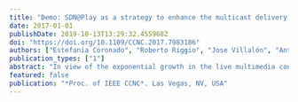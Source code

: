```yaml
---
title: "Demo: SDN@Play as a strategy to enhance the multicast delivery rate in WLANs"
date: 2017-01-01
publishDate: 2019-10-13T13:29:32.455968Z
doi: "https://doi.org/10.1109/CCNC.2017.7983186"
authors: ["Estefania Coronado", "Roberto Riggio", "Jose Villalón", "Antonio Garrido"]
publication_types: ["1"]
abstract: "In view of the exponential growth in the live multimedia content applications, multicast communications would imply a considerable traffic reduction compared to the unicast ones. However, given the absence of feedback information, packets are sent at the lowest rate, hence occupying the medium for long periods. Software Defined Networking (SDN) has changed the traditional network operations, therefore simplifying the network management and resource allocation. On this basis, in this demo we present an SDN-based algorithm for the dynamic multicast rate adaptation in Wi-Fi networks that outperforms the channel usage of the IEEE 802.11 standard, while maintaining the quality of the transmission. The performance of our solution has been preliminarily tested on a real-world testbed, therefore proving how it can be run on any WLAN infrastructure."
featured: false
publication: "*Proc. of IEEE CCNC*. Las Vegas, NV, USA"
---
```


